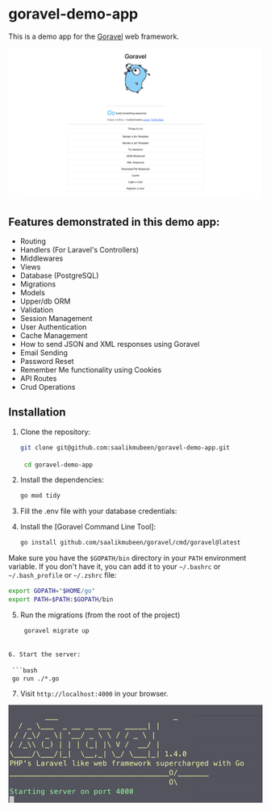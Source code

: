 
# goravel-demo-app

This is a demo app for the [Goravel](https://github.com/saalikmubeen/goravel) web framework.



![Goravel Demo App](/screenshots/browser.png)



## Features demonstrated in this demo app:

- Routing
- Handlers (For Laravel's Controllers)
- Middlewares
- Views
- Database (PostgreSQL)
- Migrations
- Models
- Upper/db ORM
- Validation
- Session Management
- User Authentication
- Cache Management
- How to send JSON and XML responses using Goravel
- Email Sending
- Password Reset
- Remember Me functionality using Cookies
- API Routes
- Crud Operations



## Installation

1. Clone the repository:

   ```bash
   git clone git@github.com:saalikmubeen/goravel-demo-app.git

    cd goravel-demo-app
    ```

2. Install the dependencies:

   ```bash
   go mod tidy
   ```


3. Fill the .env file with your database credentials:



4. Install the [Goravel Command Line Tool]:

   ```bash
   go install github.com/saalikmubeen/goravel/cmd/goravel@latest
   ```

Make sure you have the `$GOPATH/bin` directory in your `PATH` environment variable. If you don't have it, you can add it to your `~/.bashrc` or `~/.bash_profile` or `~/.zshrc` file:

```bash
export GOPATH="$HOME/go"
export PATH=$PATH:$GOPATH/bin
```

5. Run the migrations (from the root of the project)

   ```bash
    goravel migrate up
  ```

6. Start the server:

   ```bash
   go run ./*.go
   ```

7. Visit `http://localhost:4000` in your browser.

![Goravel Demo App](/screenshots/terminal.png)